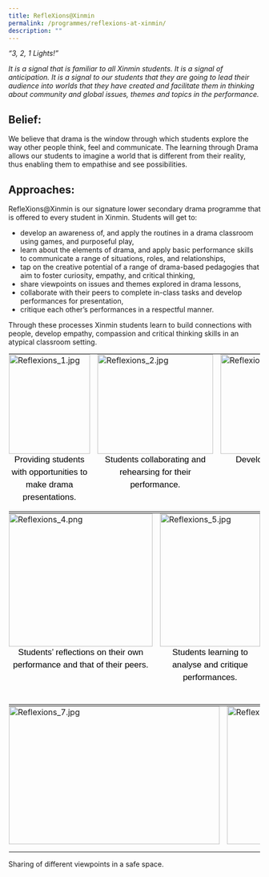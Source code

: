 ```yaml
---
title: RefleXions@Xinmin
permalink: /programmes/reflexions-at-xinmin/
description: ""
---
```

_“3, 2, 1 Lights!”_

  

_It is a signal that is familiar to all Xinmin students. It is a signal of anticipation. It is a signal to our students that they are going to lead their audience into worlds that they have created and facilitate them in thinking about community and global issues, themes and topics in the performance._

Belief:
-------

We believe that drama is the window through which students explore the way other people think, feel and communicate. The learning through Drama allows our students to imagine a world that is different from their reality, thus enabling them to empathise and see possibilities.

Approaches:
-----------

RefleXions@Xinmin is our signature lower secondary drama programme that is offered to every student in Xinmin. Students will get to:

*   develop an awareness of, and apply the routines in a drama classroom using games, and purposeful play,
*   learn about the elements of drama, and apply basic performance skills to communicate a range of situations, roles, and relationships,
*   tap on the creative potential of a range of drama-based pedagogies that aim to foster curiosity, empathy, and critical thinking,
*   share viewpoints on issues and themes explored in drama lessons,
*   collaborate with their peers to complete in-class tasks and develop performances for presentation,
*   critique each other’s performances in a respectful manner.

  

Through these processes Xinmin students learn to build connections with people, develop empathy, compassion and critical thinking skills in an atypical classroom setting.

  

<table style="margin: auto; outline: 0px; padding: 0px; border-collapse: collapse; clear: both; border: 1px solid transparent; table-layout: fixed;" class="ive_eobj_center ives_tab_kosong"><tbody style="margin: 0px; outline: 0px; padding: 0px;"><tr style="margin: 0px; outline: 0px; padding: 0px;"><td style="margin: 0px; outline: 0px; padding: 0px 15px 15px 0px; vertical-align: top;"><img style="margin: auto; outline: 0px; padding: 0px; border: none; max-width: 100%; clear: both; display: block; width: 162px; height: 199px;" class="ive_eobj_center" alt="Reflexions_1.jpg" src="https://xinminsec.moe.edu.sg/qql/slot/u505/2021/Programmes/RefleXions@Xinmin/Reflexions_1.jpg"><div style="margin: 0px; outline: 0px; padding: 0px; line-height: 24.99px; color: rgb(0, 0, 0); font-family: Helvetica, sans-serif; font-size: 17px; font-weight: 400; text-align: center;"><span style="margin: 0px; outline: 0px; padding: 0px; background-color: initial;">Providing students with opportunities to make drama presentations.</span></div></td><td style="margin: 0px; outline: 0px; padding: 0px 15px 15px 0px; vertical-align: top;"><img style="margin: auto; outline: 0px; padding: 0px; border: none; max-width: 100%; clear: both; display: block; width: 231px; height: 199px;" class="ive_eobj_center" alt="Reflexions_2.jpg" width="100%" src="https://xinminsec.moe.edu.sg/qql/slot/u505/2021/Programmes/RefleXions@Xinmin/Reflexions_2.jpg"><div style="margin: 0px; outline: 0px; padding: 0px; line-height: 24.99px; color: rgb(0, 0, 0); font-family: Helvetica, sans-serif; font-size: 17px; font-weight: 400; text-align: center;"><span style="margin: 0px; outline: 0px; padding: 0px; background-color: initial;">Students collaborating and rehearsing for their performance.</span></div></td><td style="margin: 0px; outline: 0px; padding: 0px 15px 15px 0px; vertical-align: top;"><img style="margin: auto; outline: 0px; padding: 0px; border: none; max-width: 100%; clear: both; display: block; width: 351px; height: 199px;" class="ive_eobj_center" alt="Reflexions_3.png" src="https://xinminsec.moe.edu.sg/qql/slot/u505/2021/Programmes/RefleXions@Xinmin/Reflexions_3.png"><div style="margin: 0px; outline: 0px; padding: 0px; line-height: 24.99px; color: rgb(0, 0, 0); font-family: Helvetica, sans-serif; font-size: 17px; font-weight: 400; text-align: center;"><span style="margin: 0px; outline: 0px; padding: 0px; background-color: initial;">Developing students’ performance and presentation skills.</span></div></td></tr></tbody></table>

  

<table style="margin: auto; outline: 0px; padding: 0px; border-collapse: collapse; clear: both; border: 1px solid transparent; table-layout: fixed;" class="ive_eobj_center ives_tab_kosong"><tbody style="margin: 0px; outline: 0px; padding: 0px;"><tr style="margin: 0px; outline: 0px; padding: 0px;"><td style="margin: 0px; outline: 0px; padding: 0px 15px 15px 0px; vertical-align: top;"><img style="margin: auto; outline: 0px; padding: 0px; border: none; max-width: 100%; clear: both; display: block; width: 287px; height: 266px;" class="ive_eobj_center" alt="Reflexions_4.png" src="https://xinminsec.moe.edu.sg/qql/slot/u505/2021/Programmes/RefleXions@Xinmin/Reflexions_4.png"><div style="margin: 0px; outline: 0px; padding: 0px; line-height: 24.99px; color: rgb(0, 0, 0); font-family: Helvetica, sans-serif; font-size: 17px; font-weight: 400; text-align: center;"><span style="margin: 0px; outline: 0px; padding: 0px; background-color: initial;">Students’ reflections on their own performance and that of their peers.</span></div></td><td style="margin: 0px; outline: 0px; padding: 0px 15px 15px 0px; vertical-align: top;"><img style="margin: auto; outline: 0px; padding: 0px; border: none; max-width: 100%; clear: both; display: block; width: 200px; height: 266px;" class="ive_eobj_center" alt="Reflexions_5.jpg" width="100%" src="https://xinminsec.moe.edu.sg/qql/slot/u505/2021/Programmes/RefleXions@Xinmin/Reflexions_5.jpg"><div style="margin: 0px; outline: 0px; padding: 0px; line-height: 24.99px; color: rgb(0, 0, 0); font-family: Helvetica, sans-serif; font-size: 17px; font-weight: 400; text-align: center;"><span style="margin: 0px; outline: 0px; padding: 0px; background-color: initial;">Students learning to analyse and critique performances.</span></div></td><td style="margin: 0px; outline: 0px; padding: 0px 15px 15px 0px; vertical-align: top;"><img style="margin: auto; outline: 0px; padding: 0px; border: none; max-width: 100%; clear: both; display: block; width: 308px; height: 266px;" class="ive_eobj_center" alt="Reflexions_6.png" src="https://xinminsec.moe.edu.sg/qql/slot/u505/2021/Programmes/RefleXions@Xinmin/Reflexions_6.png"><div style="margin: 0px; outline: 0px; padding: 0px; line-height: 24.99px; color: rgb(0, 0, 0); font-family: Helvetica, sans-serif; font-size: 17px; font-weight: 400; text-align: center;"><span style="margin: 0px; outline: 0px; padding: 0px; background-color: initial;">Connecting community and global issues, themes and topics that are&nbsp;</span></div><div style="margin: 0px; outline: 0px; padding: 0px; line-height: 24.99px; color: rgb(0, 0, 0); font-family: Helvetica, sans-serif; font-size: 17px; font-weight: 400; text-align: center;"><span style="margin: 0px; outline: 0px; padding: 0px; background-color: initial;">age-appropriate, relevant and of interest to students.</span></div></td></tr></tbody></table>

  

<table style="margin: auto; outline: 0px; padding: 0px; border-collapse: collapse; clear: both; border: 1px solid transparent; table-layout: fixed;" class="ive_eobj_center ives_tab_kosong"><tbody style="margin: 0px; outline: 0px; padding: 0px;"><tr style="margin: 0px; outline: 0px; padding: 0px;"><td style="margin: 0px; outline: 0px; padding: 0px 15px 15px 0px; vertical-align: top;"><img style="margin: auto; outline: 0px; padding: 0px; border: none; max-width: 100%; clear: both; display: block; width: 421px; height: 276px;" class="ive_eobj_center" alt="Reflexions_7.jpg" width="100%" src="https://xinminsec.moe.edu.sg/qql/slot/u505/2021/Programmes/RefleXions@Xinmin/Reflexions_7.jpg"></td><td style="margin: 0px; outline: 0px; padding: 0px 15px 15px 0px; vertical-align: top;"><img style="margin: auto; outline: 0px; padding: 0px; border: none; max-width: 100%; clear: both; display: block; width: 361px; height: 276px;" class="ive_eobj_center" alt="Reflexions_8.jpg" width="100%" src="https://xinminsec.moe.edu.sg/qql/slot/u505/2021/Programmes/RefleXions@Xinmin/Reflexions_8.jpg"></td></tr></tbody></table>

Sharing of different viewpoints in a safe space.